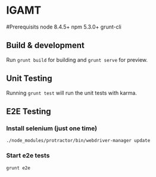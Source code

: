 # IGAMT

#Prerequisits 
node 8.4.5+
npm 5.3.0+
grunt-cli 

## Build & development
Run `grunt build` for building and `grunt serve` for preview.
## Unit Testing
Running `grunt test` will run the unit tests with karma. 
## E2E Testing 
### Install selenium (just one time)
`./node_modules/protractor/bin/webdriver-manager update`
### Start e2e tests
`grunt e2e`




